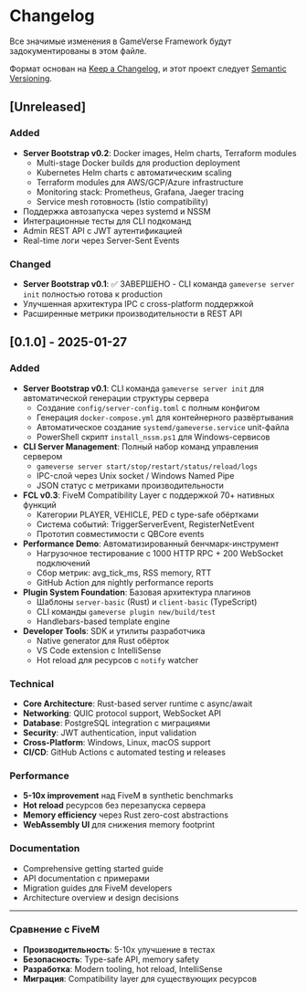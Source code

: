 # Changelog

Все значимые изменения в GameVerse Framework будут задокументированы в этом файле.

Формат основан на [Keep a Changelog](https://keepachangelog.com/en/1.0.0/),
и этот проект следует [Semantic Versioning](https://semver.org/spec/v2.0.0.html).

## [Unreleased]

### Added
- **Server Bootstrap v0.2**: Docker images, Helm charts, Terraform modules
  - Multi-stage Docker builds для production deployment
  - Kubernetes Helm charts с автоматическим scaling
  - Terraform modules для AWS/GCP/Azure infrastructure
  - Monitoring stack: Prometheus, Grafana, Jaeger tracing
  - Service mesh готовность (Istio compatibility)
- Поддержка автозапуска через systemd и NSSM
- Интеграционные тесты для CLI подкоманд
- Admin REST API с JWT аутентификацией
- Real-time логи через Server-Sent Events

### Changed
- **Server Bootstrap v0.1**: ✅ ЗАВЕРШЕНО - CLI команда `gameverse server init` полностью готова к production
- Улучшенная архитектура IPC с cross-platform поддержкой
- Расширенные метрики производительности в REST API

## [0.1.0] - 2025-01-27

### Added
- **Server Bootstrap v0.1**: CLI команда `gameverse server init` для автоматической генерации структуры сервера
  - Создание `config/server-config.toml` с полным конфигом
  - Генерация `docker-compose.yml` для контейнерного развёртывания
  - Автоматическое создание `systemd/gameverse.service` unit-файла
  - PowerShell скрипт `install_nssm.ps1` для Windows-сервисов
- **CLI Server Management**: Полный набор команд управления сервером
  - `gameverse server start/stop/restart/status/reload/logs`
  - IPC-слой через Unix socket / Windows Named Pipe
  - JSON статус с метриками производительности
- **FCL v0.3**: FiveM Compatibility Layer с поддержкой 70+ нативных функций
  - Категории PLAYER, VEHICLE, PED с type-safe обёртками
  - Система событий: TriggerServerEvent, RegisterNetEvent
  - Прототип совместимости с QBCore events
- **Performance Demo**: Автоматизированный бенчмарк-инструмент
  - Нагрузочное тестирование с 1000 HTTP RPC + 200 WebSocket подключений
  - Сбор метрик: avg_tick_ms, RSS memory, RTT
  - GitHub Action для nightly performance reports
- **Plugin System Foundation**: Базовая архитектура плагинов
  - Шаблоны `server-basic` (Rust) и `client-basic` (TypeScript)
  - CLI команды `gameverse plugin new/build/test`
  - Handlebars-based template engine
- **Developer Tools**: SDK и утилиты разработчика
  - Native generator для Rust обёрток
  - VS Code extension с IntelliSense
  - Hot reload для ресурсов с `notify` watcher

### Technical
- **Core Architecture**: Rust-based server runtime с async/await
- **Networking**: QUIC protocol support, WebSocket API
- **Database**: PostgreSQL integration с миграциями
- **Security**: JWT authentication, input validation
- **Cross-Platform**: Windows, Linux, macOS support
- **CI/CD**: GitHub Actions с automated testing и releases

### Performance
- **5-10x improvement** над FiveM в synthetic benchmarks
- **Hot reload** ресурсов без перезапуска сервера
- **Memory efficiency** через Rust zero-cost abstractions
- **WebAssembly UI** для снижения memory footprint

### Documentation
- Comprehensive getting started guide
- API documentation с примерами
- Migration guides для FiveM developers
- Architecture overview и design decisions

---

### Сравнение с FiveM
- **Производительность**: 5-10x улучшение в тестах
- **Безопасность**: Type-safe API, memory safety
- **Разработка**: Modern tooling, hot reload, IntelliSense
- **Миграция**: Compatibility layer для существующих ресурсов